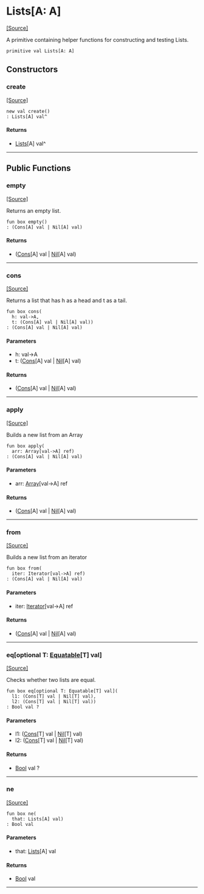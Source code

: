# Lists\[A: A\]
<span class="source-link">[[Source]](src/collections-persistent/list.md#L36)</span>

A primitive containing helper functions for constructing and
testing Lists.


```pony
primitive val Lists[A: A]
```

## Constructors

### create
<span class="source-link">[[Source]](src/collections-persistent/list.md#L36)</span>


```pony
new val create()
: Lists[A] val^
```

#### Returns

* [Lists](collections-persistent-Lists.md)\[A\] val^

---

## Public Functions

### empty
<span class="source-link">[[Source]](src/collections-persistent/list.md#L42)</span>


Returns an empty list.


```pony
fun box empty()
: (Cons[A] val | Nil[A] val)
```

#### Returns

* ([Cons](collections-persistent-Cons.md)\[A\] val | [Nil](collections-persistent-Nil.md)\[A\] val)

---

### cons
<span class="source-link">[[Source]](src/collections-persistent/list.md#L48)</span>


Returns a list that has h as a head and t as a tail.


```pony
fun box cons(
  h: val->A,
  t: (Cons[A] val | Nil[A] val))
: (Cons[A] val | Nil[A] val)
```
#### Parameters

*   h: val->A
*   t: ([Cons](collections-persistent-Cons.md)\[A\] val | [Nil](collections-persistent-Nil.md)\[A\] val)

#### Returns

* ([Cons](collections-persistent-Cons.md)\[A\] val | [Nil](collections-persistent-Nil.md)\[A\] val)

---

### apply
<span class="source-link">[[Source]](src/collections-persistent/list.md#L54)</span>


Builds a new list from an Array


```pony
fun box apply(
  arr: Array[val->A] ref)
: (Cons[A] val | Nil[A] val)
```
#### Parameters

*   arr: [Array](builtin-Array.md)\[val->A\] ref

#### Returns

* ([Cons](collections-persistent-Cons.md)\[A\] val | [Nil](collections-persistent-Nil.md)\[A\] val)

---

### from
<span class="source-link">[[Source]](src/collections-persistent/list.md#L60)</span>


Builds a new list from an iterator


```pony
fun box from(
  iter: Iterator[val->A] ref)
: (Cons[A] val | Nil[A] val)
```
#### Parameters

*   iter: [Iterator](builtin-Iterator.md)\[val->A\] ref

#### Returns

* ([Cons](collections-persistent-Cons.md)\[A\] val | [Nil](collections-persistent-Nil.md)\[A\] val)

---

### eq\[optional T: [Equatable](builtin-Equatable.md)\[T\] val\]
<span class="source-link">[[Source]](src/collections-persistent/list.md#L71)</span>


Checks whether two lists are equal.


```pony
fun box eq[optional T: Equatable[T] val](
  l1: (Cons[T] val | Nil[T] val),
  l2: (Cons[T] val | Nil[T] val))
: Bool val ?
```
#### Parameters

*   l1: ([Cons](collections-persistent-Cons.md)\[T\] val | [Nil](collections-persistent-Nil.md)\[T\] val)
*   l2: ([Cons](collections-persistent-Cons.md)\[T\] val | [Nil](collections-persistent-Nil.md)\[T\] val)

#### Returns

* [Bool](builtin-Bool.md) val ?

---

### ne
<span class="source-link">[[Source]](src/collections-persistent/list.md#L42)</span>


```pony
fun box ne(
  that: Lists[A] val)
: Bool val
```
#### Parameters

*   that: [Lists](collections-persistent-Lists.md)\[A\] val

#### Returns

* [Bool](builtin-Bool.md) val

---

